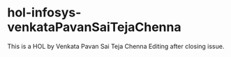 # hol-infosys-venkataPavanSaiTejaChenna
This is a HOL by Venkata Pavan Sai Teja Chenna
Editing after closing issue.
